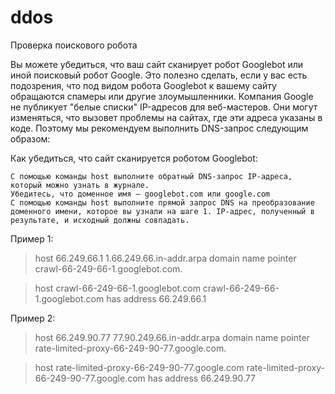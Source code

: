 ddos
====

Проверка поискового робота

Вы можете убедиться, что ваш сайт сканирует робот Googlebot или иной поисковый робот Google. Это полезно сделать, если у вас есть подозрения, что под видом робота Googlebot к вашему сайту обращаются спамеры или другие злоумышленники. Компания Google не публикует "белые списки" IP-адресов для веб-мастеров. Они могут изменяться, что вызовет проблемы на сайтах, где эти адреса указаны в коде. Поэтому мы рекомендуем выполнить DNS-запрос следующим образом:

Как убедиться, что сайт сканируется роботом Googlebot:

    С помощью команды host выполните обратный DNS-запрос IP-адреса, который можно узнать в журнале.
    Убедитесь, что доменное имя – googlebot.com или google.com
    С помощью команды host выполните прямой запрос DNS на преобразование доменного имени, которое вы узнали на шаге 1. IP-адрес, полученный в результате, и исходный должны совпадать.

Пример 1:

> host 66.249.66.1
1.66.249.66.in-addr.arpa domain name pointer crawl-66-249-66-1.googlebot.com.

> host crawl-66-249-66-1.googlebot.com
crawl-66-249-66-1.googlebot.com has address 66.249.66.1

 

Пример 2:

> host 66.249.90.77
77.90.249.66.in-addr.arpa domain name pointer rate-limited-proxy-66-249-90-77.google.com.

> host rate-limited-proxy-66-249-90-77.google.com
rate-limited-proxy-66-249-90-77.google.com has address 66.249.90.77
